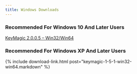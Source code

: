 ```yaml
---
title: Windows Downloads
---
```


### Recommended For Windows 10 And Later Users

[KeyMagic 2.0.0.5 – Win32/Win64](https://github.com/thantthet/keymagic/releases/tag/windows-2.0.0.5)

### Recommended For Windows XP And Later Users

{% include download-link.html post="keymagic-1-5-1-win32-win64.markdown" %}